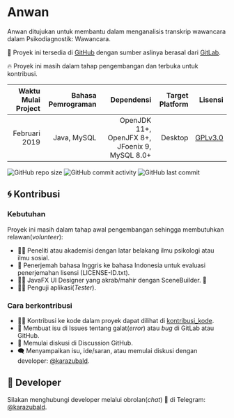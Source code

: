 # Anwan
Anwan ditujukan untuk membantu dalam menganalisis transkrip wawancara dalam Psikodiagnostik: Wawancara. 

📝 Proyek ini tersedia di [GitHub](https://github.com/karazubald/anwan) dengan sumber aslinya berasal dari [GitLab](https://gitlab.com/karazubald/anwan). 

🔥 Proyek ini masih dalam tahap pengembangan dan terbuka untuk kontribusi.

| Waktu Mulai Project | Bahasa Pemrograman | Dependensi | Target Platform | Lisensi |
| -------------: | -------------: | ----------: | -------------: |  -------------: |
| Februari 2019 | Java, MySQL | OpenJDK 11+, OpenJFX 8+, JFoenix 9, MySQL 8.0+ | Desktop | [GPLv3.0](https://github.com/karazubald/anwan/blob/main/LICENSE-ID)|

![GitHub repo size](https://img.shields.io/github/repo-size/karazubald/anwan?color=%23eedc82&style=for-the-badge)
![GitHub commit activity](https://img.shields.io/github/commit-activity/w/karazubald/anwan?color=%23efdecd&style=for-the-badge)
![GitHub last commit](https://img.shields.io/github/last-commit/karazubald/anwan?color=%23e6e6fa&style=for-the-badge)

## 🌀 Kontribusi
### Kebutuhan
Proyek ini masih dalam tahap awal pengembangan sehingga membutuhkan relawan(<i>volunteer</i>):
- 🧑‍🔬 Peneliti atau akademisi dengan latar belakang ilmu psikologi atau ilmu sosial.
- 📑 Penerjemah bahasa Inggris ke bahasa Indonesia untuk evaluasi penerjemahan lisensi (LICENSE-ID.txt).
- 🧑‍🎨 JavaFX UI Designer yang akrab/mahir dengan SceneBuilder. 🎨
- 🧑‍💻 Penguji aplikasi(<i>Tester</i>).

### Cara berkontribusi
- 🧑‍💻 Kontribusi ke kode dalam proyek dapat dilihat di [kontribusi_kode](https://github.com/karazubald/anwan/blob/main/kontribusi_kode.md).
- 📑 Membuat isu di Issues tentang galat(<i>error</i>) atau <i>bug</i> di GitLab atau GitHub.
- 💬 Memulai diskusi di Discussion GitHub.
- 🗨️ Menyampaikan isu, ide/saran, atau memulai diskusi dengan developer: [@karazubald](https://t.me/karazubald).

## 🔗 Developer
Silakan menghubungi developer melalui obrolan(<i>chat</i>) 💭 di Telegram: [@karazubald](https://t.me/karazubald).
